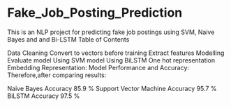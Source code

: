 # Fake_Job_Posting_Prediction
This is an NLP project for predicting fake job postings using SVM, Naive Bayes and and Bi-LSTM
Table of Contents

Data Cleaning
Convert to vectors before training
Extract features
Modelling
Evaluate model
Using SVM model
Using BiLSTM
One hot representation
Embedding Representation:
Model Performance and Accuracy:
Therefore,after comparing results:

Naive Bayes Accuracy  85.9 %
Support Vector Machine Accuracy  95.7 %
BiLSTM Accuracy  97.5 %
